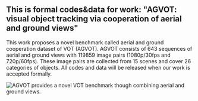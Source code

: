## This is formal codes&data for work: "AGVOT: visual object tracking via cooperation of aerial and ground views"

This work proposes a novel benchmark called aerial and ground cooperation dataset of VOT (AGVOT). AGVOT consists of 643 sequences of aerial and ground views with 119859 image pairs (1080p/30fps and 720p/60fps). These image pairs are collected from 15 scenes and cover 26 categories of objects. All codes and data will be released when our work is accepted formally.

![AGVOT provides a novel VOT benchmark though combining aerial and ground views.](https://github.com/user-attachments/assets/09c651ac-4849-4002-bd8b-1429057fe88d)

